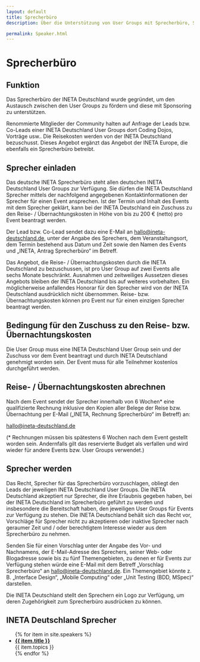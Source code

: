 ```yaml
---
layout: default
title: Sprecherbüro
description: Über die Unterstützung von User Groups mit Sprecherbüro, Sponsoring und mehr.

permalink: Speaker.html
---
```


# Sprecherbüro

## Funktion

Das Sprecherbüro der INETA Deutschland wurde gegründet, um den Austausch zwischen den User Groups zu fördern und diese mit Sponsoring zu unterstützen.

Renommierte Mitglieder der Community halten auf Anfrage der Leads bzw. Co-Leads einer INETA Deutschland User Groups dort Coding Dojos, Vorträge usw.. Die Reisekosten werden von der INETA Deutschland bezuschusst. Dieses Angebot ergänzt das Angebot der INETA Europe, die ebenfalls ein Sprecherbüro betreibt.

## Sprecher einladen

Das deutsche INETA Sprecherbüro steht allen deutschen INETA Deutschland User Groups zur Verfügung. Sie dürfen die INETA Deutschland Sprecher mittels der nachfolgend angegebenen Kontaktinformationen der Sprecher für einen Event ansprechen. Ist der Termin und Inhalt des Events mit dem Sprecher geklärt, kann bei der INETA Deutschland ein Zuschuss zu den Reise- / Übernachtungskosten in Höhe von bis zu 200 € (netto) pro Event beantragt werden.

Der Lead bzw. Co-Lead sendet dazu eine E-Mail an hallo@ineta-deutschland.de, unter der Angabe des Sprechers, dem Veranstaltungsort, dem Termin bestehend aus Datum und Zeit sowie den Namen des Events und „INETA, Antrag Sprecherbüro“ im Betreff.

Das Angebot, die Reise- / Übernachtungskosten durch die INETA Deutschland zu bezuschussen, ist pro User Group auf zwei Events alle sechs Monate beschränkt. Ausnahmen und zeitweiliges Aussetzen dieses Angebots bleiben der INETA Deutschland bis auf weiteres vorbehalten. Ein möglicherweise anfallendes Honorar für den Sprecher wird von der INETA Deutschland ausdrücklich nicht übernommen. Reise- bzw. Übernachtungskosten können pro Event nur für einen einzigen Sprecher beantragt werden.

## Bedingung für den Zuschuss zu den Reise- bzw. Übernachtungskosten

Die User Group muss eine INETA Deutschland User Group sein und der Zuschuss vor dem Event beantragt und durch INETA Deutschland genehmigt worden sein. Der Event muss für alle Teilnehmer kostenlos durchgeführt werden.

## Reise- / Übernachtungskosten abrechnen

Nach dem Event sendet der Sprecher innerhalb von 6 Wochen* eine qualifizierte Rechnung inklusive den Kopien aller Belege der Reise bzw. Übernachtung per E-Mail („INETA, Rechnung Sprecherbüro“ im Betreff) an:

hallo@ineta-deutschland.de

(* Rechnungen müssen bis spätestens 6 Wochen nach dem Event gestellt worden sein. Andernfalls gilt das reservierte Budget als verfallen und wird wieder für andere Events bzw. User Groups verwendet.)

## Sprecher werden

Das Recht, Sprecher für das Sprecherbüro vorzuschlagen, obliegt den Leads der jeweiligen INETA Deutschland User Groups. Die INETA Deutschland akzeptiert nur Sprecher, die ihre Erlaubnis gegeben haben, bei der INETA Deutschland im Sprecherbüro geführt zu werden und insbesondere die Bereitschaft haben, den jeweiligen User Groups für Events zur Verfügung zu stehen. Die INETA Deutschland behält sich das Recht vor, Vorschläge für Sprecher nicht zu akzeptieren oder inaktive Sprecher nach geraumer Zeit und / oder berechtigtem Interesse wieder aus dem Sprecherbüro zu nehmen.

Senden Sie für einen Vorschlag unter der Angabe des Vor- und Nachnamens, der E-Mail-Adresse des Sprechers, seiner Web- oder Blogadresse sowie bis zu fünf Themengebieten, zu denen er für Events zur Verfügung stehen würde eine E-Mail mit dem Betreff „Vorschlag Sprecherbüro“ an hallo@ineta-deutschland.de. Ein Themengebiet könnte z. B. „Interface Design“, „Mobile Computing“ oder „Unit Testing (BDD, MSpec)“ darstellen.

Die INETA Deutschland stellt den Sprechern ein Logo zur Verfügung, um deren Zugehörigkeit zum Sprecherbüro ausdrücken zu können.

## INETA Deutschland Sprecher

<ul>{% for item in site.speakers %}<li><a href="{{ item.url }}"><strong>{{ item.title }}</strong></a><br>{{ item.topics }}</li>{% endfor %}</ul>